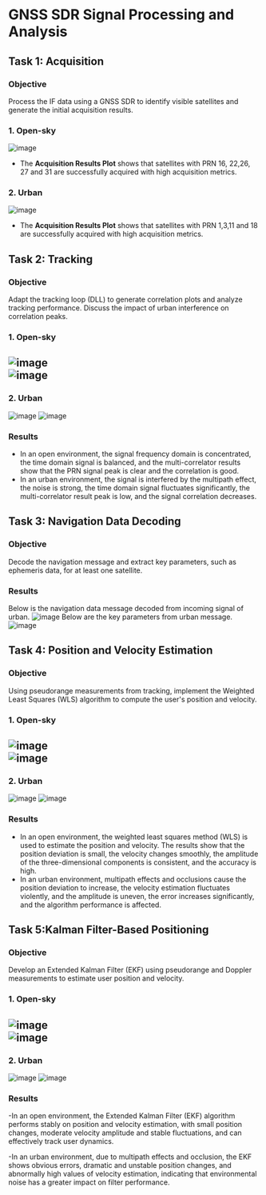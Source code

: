 # GNSS SDR Signal Processing and Analysis

## **Task 1: Acquisition**

### **Objective**
Process the IF data using a GNSS SDR to identify visible satellites and generate the initial acquisition results.

### **1. Open-sky**
![image](https://github.com/ZyyFLY/AAE6102-Assignment-1-ZhangYuanyuan/blob/main/images/1-open.png)  
- The **Acquisition Results Plot** shows that satellites with PRN 16, 22,26, 27 and 31 are successfully acquired with high acquisition metrics.

### **2. Urban**
![image](https://github.com/ZyyFLY/AAE6102-Assignment-1-ZhangYuanyuan/blob/main/images/1-urban.png)
- The **Acquisition Results Plot** shows that satellites with PRN 1,3,11 and 18 are successfully acquired with high acquisition metrics.


## **Task 2: Tracking**

### **Objective**
Adapt the tracking loop (DLL) to generate correlation plots and analyze tracking performance. Discuss the impact of urban interference on correlation peaks.

### **1. Open-sky**
![image](https://github.com/ZyyFLY/AAE6102-Assignment-1-ZhangYuanyuan/blob/main/images/2-open1.png)  
![image](https://github.com/ZyyFLY/AAE6102-Assignment-1-ZhangYuanyuan/blob/main/images/open-ACF.png)  
- 

### **2. Urban**
![image](https://github.com/ZyyFLY/AAE6102-Assignment-1-ZhangYuanyuan/blob/main/images/2-urban.png) 
![image](https://github.com/ZyyFLY/AAE6102-Assignment-1-ZhangYuanyuan/blob/main/images/urban-ACF.png)  


### **Results**
- In an open environment, the signal frequency domain is concentrated, the time domain signal is balanced, and the multi-correlator results show that the PRN signal peak is clear and the correlation is good.
- In an urban environment, the signal is interfered by the multipath effect, the noise is strong, the time domain signal fluctuates significantly, the multi-correlator result peak is low, and the signal correlation decreases.



## **Task 3: Navigation Data Decoding**

### **Objective**
Decode the navigation message and extract key parameters, such as ephemeris data, for at least one satellite.

### **Results**
Below is the navigation data message decoded from incoming signal of urban.
![image](https://github.com/ZyyFLY/AAE6102-Assignment-1-ZhangYuanyuan/blob/main/images/URBAN-PRN3.png) 
Below are the key parameters from urban message.
![image](https://github.com/ZyyFLY/AAE6102-Assignment-1-ZhangYuanyuan/blob/main/images/3-URBAN.png)  



## **Task 4: Position and Velocity Estimation**

### **Objective**
Using pseudorange measurements from tracking, implement the Weighted Least Squares (WLS) algorithm to compute the user's position and velocity.

### **1. Open-sky**
![image](https://github.com/ZyyFLY/AAE6102-Assignment-1-ZhangYuanyuan/blob/main/images/wls-open.png)  
![image](https://github.com/ZyyFLY/AAE6102-Assignment-1-ZhangYuanyuan/blob/main/images/open-v.png)  
- 

### **2. Urban**
![image](https://github.com/ZyyFLY/AAE6102-Assignment-1-ZhangYuanyuan/blob/main/images/wls-urban.png) 
![image](https://github.com/ZyyFLY/AAE6102-Assignment-1-ZhangYuanyuan/blob/main/images/urban-v.png)  

### **Results**
- In an open environment, the weighted least squares method (WLS) is used to estimate the position and velocity. The results show that the position deviation is small, the velocity changes smoothly, the amplitude of the three-dimensional components is consistent, and the accuracy is high.
- In an urban environment, multipath effects and occlusions cause the position deviation to increase, the velocity estimation fluctuates violently, and the amplitude is uneven, the error increases significantly, and the algorithm performance is affected.


## **Task 5:Kalman Filter-Based Positioning**

### **Objective**
Develop an Extended Kalman Filter (EKF) using pseudorange and Doppler measurements to estimate user position and velocity.

### **1. Open-sky**
![image](https://github.com/ZyyFLY/AAE6102-Assignment-1-ZhangYuanyuan/blob/main/images/ekf-open.png)  
![image](https://github.com/ZyyFLY/AAE6102-Assignment-1-ZhangYuanyuan/blob/main/images/open-v-ekf.png)  
- 

### **2. Urban**
![image](https://github.com/ZyyFLY/AAE6102-Assignment-1-ZhangYuanyuan/blob/main/images/ekf-urban.png) 
![image](https://github.com/ZyyFLY/AAE6102-Assignment-1-ZhangYuanyuan/blob/main/images/urban-v-ekf.png) 

### **Results**
-In an open environment, the Extended Kalman Filter (EKF) algorithm performs stably on position and velocity estimation, with small position changes, moderate velocity amplitude and stable fluctuations, and can effectively track user dynamics.

-In an urban environment, due to multipath effects and occlusion, the EKF shows obvious errors, dramatic and unstable position changes, and abnormally high values ​​of velocity estimation, indicating that environmental noise has a greater impact on filter performance.
